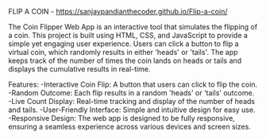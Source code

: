 FLIP A COIN - https://sanjaypandianthecoder.github.io/Flip-a-coin/

The Coin Flipper Web App is an interactive tool that simulates the flipping of a coin. This project is built using HTML, CSS, and JavaScript to provide a simple yet engaging user experience. Users can click a button to flip a virtual coin, which randomly results in either 'heads' or 'tails'. The app keeps track of the number of times the coin lands on heads or tails and displays the cumulative results in real-time.

Features:
-Interactive Coin Flip: A button that users can click to flip the coin.
-Random Outcome: Each flip results in a random 'heads' or 'tails' outcome.
-Live Count Display: Real-time tracking and display of the number of heads and tails.
-User-Friendly Interface: Simple and intuitive design for easy use.
-Responsive Design: The web app is designed to be fully responsive, ensuring a seamless experience across various devices and screen sizes.
